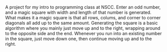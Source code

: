 A project for my intro to programming class at NSCC. Enter an odd number, and a magic square with width and length of that number is generated. What makes it a magic square is that all rows, colums, and corner to corner diagonals all add up to the same amount. Generating the square is a basic algorithm where you mainly just move up and to the right, wrapping around to the opposite side and the end. Whenever you run into an existing number in the square, just move down one, then continue moving up and to the right.